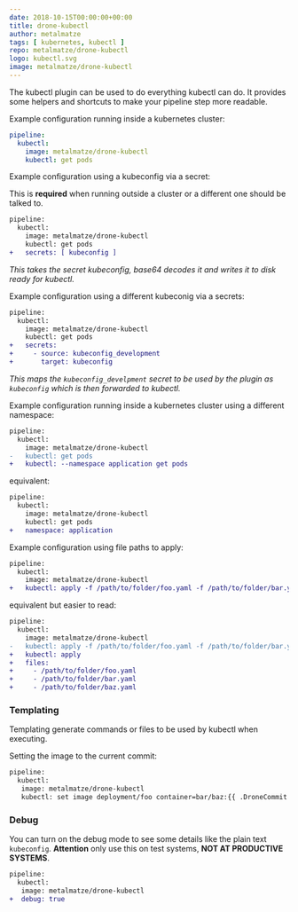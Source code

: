 ```yaml
---
date: 2018-10-15T00:00:00+00:00
title: drone-kubectl
author: metalmatze
tags: [ kubernetes, kubectl ]
repo: metalmatze/drone-kubectl
logo: kubectl.svg
image: metalmatze/drone-kubectl
---
```


The kubectl plugin can be used to do everything kubectl can do.
It provides some helpers and shortcuts to make your pipeline step more readable.

Example configuration running inside a kubernetes cluster:

```yaml
pipeline:
  kubectl:
    image: metalmatze/drone-kubectl
    kubectl: get pods
```

Example configuration using a kubeconfig via a secret:

This is **required** when running outside a cluster or a different one should be talked to. 

```diff
pipeline:
  kubectl:
    image: metalmatze/drone-kubectl
    kubectl: get pods
+   secrets: [ kubeconfig ]
```

_This takes the secret kubeconfig, base64 decodes it and writes it to disk ready for kubectl._ 

Example configuration using a different kubeconig via a secrets:

```diff
pipeline:
  kubectl:
    image: metalmatze/drone-kubectl
    kubectl: get pods
+   secrets:
+     - source: kubeconfig_development
+       target: kubeconfig
```

_This maps the `kubeconfig_develpment` secret to be used by the plugin as `kubeconfig` which is then forwarded to kubectl._

Example configuration running inside a kubernetes cluster using a different namespace:

```diff
pipeline:
  kubectl:
    image: metalmatze/drone-kubectl
-   kubectl: get pods
+   kubectl: --namespace application get pods
```

equivalent:

```diff
pipeline:
  kubectl:
    image: metalmatze/drone-kubectl
    kubectl: get pods
+   namespace: application
```

Example configuration using file paths to apply:

```diff
pipeline:
  kubectl:
    image: metalmatze/drone-kubectl
+   kubectl: apply -f /path/to/folder/foo.yaml -f /path/to/folder/bar.yaml -f /path/to/folder/baz.yaml
```

equivalent but easier to read:

```diff
pipeline:
  kubectl:
    image: metalmatze/drone-kubectl
-   kubectl: apply -f /path/to/folder/foo.yaml -f /path/to/folder/bar.yaml -f /path/to/folder/baz.yaml
+   kubectl: apply
+   files: 
+     - /path/to/folder/foo.yaml 
+     - /path/to/folder/bar.yaml 
+     - /path/to/folder/baz.yaml
```

### Templating

Templating generate commands or files to be used by kubectl when executing.

Setting the image to the current commit:

```diff
pipeline:
  kubectl:
   image: metalmatze/drone-kubectl
   kubectl: set image deployment/foo container=bar/baz:{{ .DroneCommit }}
```

### Debug

You can turn on the debug mode to see some details like the plain text `kubeconfig`. **Attention** only use this on test systems, **NOT AT PRODUCTIVE SYSTEMS**.

```diff
pipeline:
  kubectl:
   image: metalmatze/drone-kubectl
+  debug: true  
```
